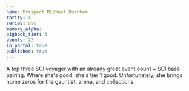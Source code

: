 ```yaml
---
name: Prospect Michael Burnham
rarity: 4
series: dsc
memory_alpha:
bigbook_tier: 3
events: 23
in_portal: true
published: true
---
```


A top three SCI voyager with an already great event count + SCI base pairing. Where she's good, she's tier 1 good. Unfortunately, she brings home zeros for the gauntlet, arena, and collections.
